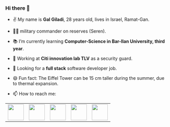 ### Hi there 👋

- ✌️ My name is **Gal Giladi**, 28 years old, lives in Israel, Ramat-Gan.
-  :guardsman: military commander on reserves (Seren).
- :books: I’m currently learning **Computer-Science in Bar-Ilan University, third year**.
- :muscle: Working at **Citi innovation lab TLV** as a security guard.
- 🤔 Looking for a **full stack** software developer job.

- 😄 Fun fact: The Eiffel Tower can be 15 cm taller during the summer, due to thermal expansion.

- 📫 How to reach me:
<table>
    <tbody>
        <tr>
            <td><a href="https://www.facebook.com/gpgiladi">
            <img height="50" src="https://www.vectorlogo.zone/logos/facebook/facebook-ar21.svg" />
            </a></td>
            <td><a href="https://www.linkedin.com/in/zluvsand/">
            <img height="50" src="https://www.vectorlogo.zone/logos/linkedin/linkedin-ar21.svg" />
            </a></td>
            <td><a href="https://www.instagram.com/galgiladi1994/">
            <img height="50" src="https://www.vectorlogo.zone/logos/instagram/instagram-ar21.svg"/>
            </a></td>
            <td><a href="mailto:galgiladi1994@gmail.com">
            <img height="50" src="https://www.vectorlogo.zone/logos/gmail/gmail-ar21.svg"/>
            </a></td>
            <td><a href="https://wa.me/972502220406?text=Hey, I saw your profile on github. what's up?">
            <img height="50" src="https://www.vectorlogo.zone/logos/whatsapp/whatsapp-ar21.svg"/>
            </a></td>
        </tr>
    </tbody>
</table>
